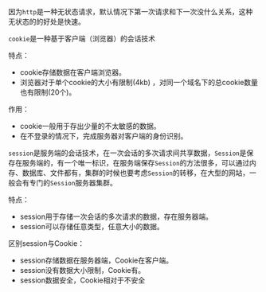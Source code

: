 因为`http`是一种无状态请求，默认情况下第一次请求和下一次没什么关系，这种无状态的的好处是快速。

`cookie`是一种基于客户端（浏览器）的会话技术

特点：

* cookie存储数据在客户端浏览器。
* 浏览器对于单个cookie的大小有限制(4kb) ，对同一个域名下的总cookie数量也有限制(20个)。

作用：

* cookie一般用于存出少量的不太敏感的数据。
* 在不登录的情况下，完成服务器对客户端的身份识别。

`session`是服务端的会话技术，在一次会话的多次请求间共享数据，`Session`是保存在服务端的，有一个唯一标识，在服务端保存`Session`的方法很多，可以通过内存、数据库、文件都有，集群的时候也要考虑`Session`的转移，在大型的网站，一般会有专门的`Session`服务器集群。

特点：

* session用于存储一次会话的多次请求的数据，存在服务器端。
* session可以存储任意类型，任意大小的数据。

区别session与Cookie：

* session存储数据在服务器端，Cookie在客户端。
* session没有数据大小限制，Cookie有。
* session数据安全，Cookie相对于不安全

